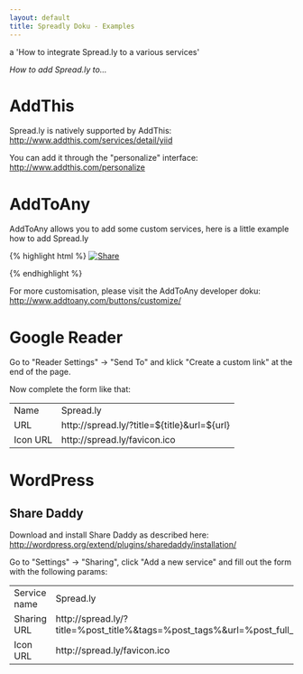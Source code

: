 ```yaml
---
layout: default
title: Spreadly Doku - Examples
---
```


a 'How to integrate Spread.ly to a various services'

*How to add Spread.ly to...*

# AddThis

Spread.ly is natively supported by AddThis: http://www.addthis.com/services/detail/yiid

You can add it through the "personalize" interface: http://www.addthis.com/personalize

# AddToAny

AddToAny allows you to add some custom services, here is a little example how to add Spread.ly

{% highlight html %}
<a class="a2a_dd" href="http://www.addtoany.com/share_save">
    <img src="http://static.addtoany.com/buttons/share_save_171_16.png" border="0" alt="Share"/>
</a>

<script type="text/javascript">
var a2a_config = a2a_config || {};

a2a_config.custom_services = [
        ["Spread.ly",
                "http://spread.ly/?title=A2A_LINKNAME_ENC&url=A2A_LINKURL_ENC",
                "http://spread.ly/favicon.ico"
        ]
];
</script>

<script type="text/javascript" src="http://static.addtoany.com/menu/page.js"></script>
{% endhighlight %}

For more customisation, please visit the AddToAny developer doku: http://www.addtoany.com/buttons/customize/

# Google Reader

Go to "Reader Settings" -&gt; "Send To" and klick "Create a custom link" at the end of the page.

Now complete the form like that:

<table>
  <tr>
    <td>Name</td>
    <td>Spread.ly</td>
  </tr>
  <tr>
    <td>URL</td>
    <td>http://spread.ly/?title=${title}&amp;url=${url}</td>
  </tr>
  <tr>
    <td>Icon URL</td>
    <td>http://spread.ly/favicon.ico</td>
  </tr>
</table>

# WordPress

## Share Daddy

Download and install Share Daddy as described here: <http://wordpress.org/extend/plugins/sharedaddy/installation/>

Go to "Settings" -&gt; "Sharing", click "Add a new service" and fill out the form with the following params:

<table>
  <tr>
    <td>Service name</td>
    <td>Spread.ly</td>
  </tr>
  <tr>
    <td>Sharing URL</td>
    <td>http://spread.ly/?title=%post_title%&amp;tags=%post_tags%&amp;url=%post_full_url%</td>
  </tr>
  <tr>
    <td>Icon URL</td>
    <td>http://spread.ly/favicon.ico</td>
  </tr>
</table>
